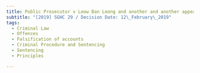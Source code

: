 ```yaml
---
title: Public Prosecutor v Leow Ban Leong and another and another appeal
subtitle: "[2019] SGHC 29 / Decision Date: 12\_February\_2019"
tags:
  - Criminal Law
  - Offences
  - Falsification of accounts
  - Criminal Procedure and Sentencing
  - Sentencing
  - Principles

---
```

